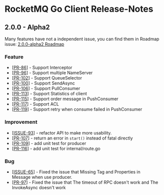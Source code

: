 # RocketMQ Go Client Release-Notes

## 2.0.0 - Alpha2

Many features have not a independent issue, you can find them in Roadmap issue: [2.0.0-alpha2 Roadmap](https://github.com/xiaojiaoyu100/rocketmq-client-go/issues/75)

### Feature
- [[PR-86](https://github.com/xiaojiaoyu100/rocketmq-client-go/issues/86)] - Support Interceptor  
- [[PR-96](https://github.com/xiaojiaoyu100/rocketmq-client-go/pull/96)] - Support multiple NameServer  
- [[PR-102](https://github.com/xiaojiaoyu100/rocketmq-client-go/pull/102)] - Support QueueSelector  
- [[PR-100](https://github.com/xiaojiaoyu100/rocketmq-client-go/pull/100)] - Support SendAsync  
- [[PR-106](https://github.com/xiaojiaoyu100/rocketmq-client-go/pull/106)] - Support PullConsumer  
- [[PR-113](https://github.com/xiaojiaoyu100/rocketmq-client-go/pull/113)] - Support Statistics of client  
- [[PR-115](https://github.com/xiaojiaoyu100/rocketmq-client-go/pull/115)] - Support order message in PushConsumer  
- [[PR-117](https://github.com/xiaojiaoyu100/rocketmq-client-go/pull/117)] - Support ACL 
- [[PR-119](https://github.com/xiaojiaoyu100/rocketmq-client-go/pull/119/)] - Support retry when consume failed in PushConsumer  

### Improvement
- [[ISSUE-93](https://github.com/xiaojiaoyu100/rocketmq-client-go/issues/93)] - refactor API to make more usability.
- [[PR-107](https://github.com/xiaojiaoyu100/rocketmq-client-go/pull/107)] - return an error in `start()`  instead of fatal directly
- [[PR-109](https://github.com/xiaojiaoyu100/rocketmq-client-go/pull/109)] - add unit test for producer
- [[PR-116](https://github.com/xiaojiaoyu100/rocketmq-client-go/pull/116)] - add unit test for internal/route.go

### Bug
- [[ISSUE-65](https://github.com/xiaojiaoyu100/rocketmq-client-go/issues/65)] - Fixed the issue that Missing Tag and Properties in Message when use producer.
- [[PR-97](https://github.com/xiaojiaoyu100/rocketmq-client-go/pull/97)] - Fixed the issue that The timeout of RPC doesn't work and The InvokeAsync doesn't work
